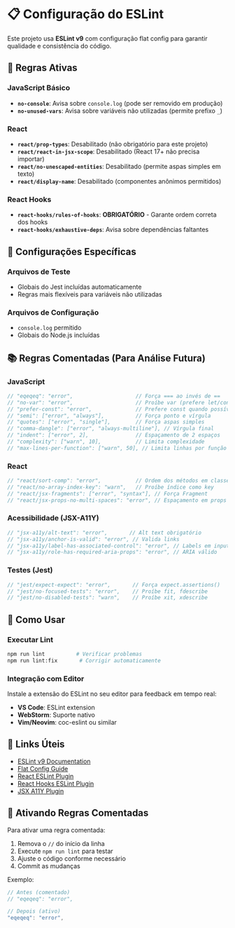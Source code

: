 # 📋 Configuração do ESLint

Este projeto usa **ESLint v9** com configuração flat config para garantir qualidade e consistência do código.

## 🎯 Regras Ativas

### JavaScript Básico

- **`no-console`**: Avisa sobre `console.log` (pode ser removido em produção)
- **`no-unused-vars`**: Avisa sobre variáveis não utilizadas (permite prefixo `_`)

### React

- **`react/prop-types`**: Desabilitado (não obrigatório para este projeto)
- **`react/react-in-jsx-scope`**: Desabilitado (React 17+ não precisa importar)
- **`react/no-unescaped-entities`**: Desabilitado (permite aspas simples em texto)
- **`react/display-name`**: Desabilitado (componentes anônimos permitidos)

### React Hooks

- **`react-hooks/rules-of-hooks`**: **OBRIGATÓRIO** - Garante ordem correta dos hooks
- **`react-hooks/exhaustive-deps`**: Avisa sobre dependências faltantes

## 🔧 Configurações Específicas

### Arquivos de Teste

- Globais do Jest incluídas automaticamente
- Regras mais flexíveis para variáveis não utilizadas

### Arquivos de Configuração

- `console.log` permitido
- Globais do Node.js incluídas

## 📚 Regras Comentadas (Para Análise Futura)

### JavaScript

```javascript
// "eqeqeq": "error",                    // Força === ao invés de ==
// "no-var": "error",                    // Proíbe var (prefere let/const)
// "prefer-const": "error",              // Prefere const quando possível
// "semi": ["error", "always"],          // Força ponto e vírgula
// "quotes": ["error", "single"],        // Força aspas simples
// "comma-dangle": ["error", "always-multiline"], // Vírgula final
// "indent": ["error", 2],               // Espaçamento de 2 espaços
// "complexity": ["warn", 10],           // Limita complexidade
// "max-lines-per-function": ["warn", 50], // Limita linhas por função
```

### React

```javascript
// "react/sort-comp": "error",           // Ordem dos métodos em classes
// "react/no-array-index-key": "warn",   // Proíbe índice como key
// "react/jsx-fragments": ["error", "syntax"], // Força Fragment
// "react/jsx-props-no-multi-spaces": "error", // Espaçamento em props
```

### Acessibilidade (JSX-A11Y)

```javascript
// "jsx-a11y/alt-text": "error",       // Alt text obrigatório
// "jsx-a11y/anchor-is-valid": "error", // Valida links
// "jsx-a11y/label-has-associated-control": "error", // Labels em inputs
// "jsx-a11y/role-has-required-aria-props": "error", // ARIA válido
```

### Testes (Jest)

```javascript
// "jest/expect-expect": "error",       // Força expect.assertions()
// "jest/no-focused-tests": "error",    // Proíbe fit, fdescribe
// "jest/no-disabled-tests": "warn",    // Proíbe xit, xdescribe
```

## 🚀 Como Usar

### Executar Lint

```bash
npm run lint          # Verificar problemas
npm run lint:fix       # Corrigir automaticamente
```

### Integração com Editor

Instale a extensão do ESLint no seu editor para feedback em tempo real:

- **VS Code**: ESLint extension
- **WebStorm**: Suporte nativo
- **Vim/Neovim**: coc-eslint ou similar

## 📖 Links Úteis

- [ESLint v9 Documentation](https://eslint.org/docs/latest/)
- [Flat Config Guide](https://eslint.org/docs/latest/use/configure/configuration-files)
- [React ESLint Plugin](https://github.com/jsx-eslint/eslint-plugin-react)
- [React Hooks ESLint Plugin](https://github.com/facebook/react/tree/main/packages/eslint-plugin-react-hooks)
- [JSX A11Y Plugin](https://github.com/jsx-eslint/eslint-plugin-jsx-a11y)

## 🔄 Ativando Regras Comentadas

Para ativar uma regra comentada:

1. Remova o `//` do início da linha
2. Execute `npm run lint` para testar
3. Ajuste o código conforme necessário
4. Commit as mudanças

Exemplo:

```javascript
// Antes (comentado)
// "eqeqeq": "error",

// Depois (ativo)
"eqeqeq": "error",
```
